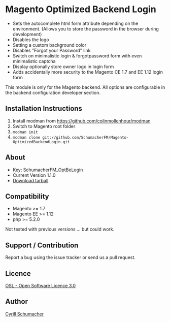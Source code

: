 Magento Optimized Backend Login
===============================

* Sets the autocomplete html form attribute depending on the environment. (Allows you to store the password in the browser during development)
* Disables the logo
* Setting a custom background color
* Disables "Forgot your Password" link
* Switch on minimalistic login & forgotpassword form with even minimalistic captcha
* Display optionally store owner logo in login form
* Adds accidentally more security to the Magento CE 1.7 and EE 1.12 login form

This module is only for the Magento backend. All options are configurable in the backend configuration developer section.

Installation Instructions
-------------------------
1. Install modman from https://github.com/colinmollenhour/modman
2. Switch to Magento root folder
3. `modman init`
4. `modman clone git://github.com/SchumacherFM/Magento-OptimizedBackendLogin.git`

About
-----
- Key: SchumacherFM_OptBeLogin
- Current Version 1.1.0
- [Download tarball](https://github.com/SchumacherFM/Magento-OptimizedBackendLogin/tags)

Compatibility
-------------
- Magento >= 1.7
- Magento EE >= 1.12
- php >= 5.2.0

Not tested with previous versions ... but could work.

Support / Contribution
----------------------

Report a bug using the issue tracker or send us a pull request.

Licence
-------
[OSL - Open Software Licence 3.0](http://opensource.org/licenses/osl-3.0.php)

Author
------

[Cyrill Schumacher](https://github.com/SchumacherFM)
